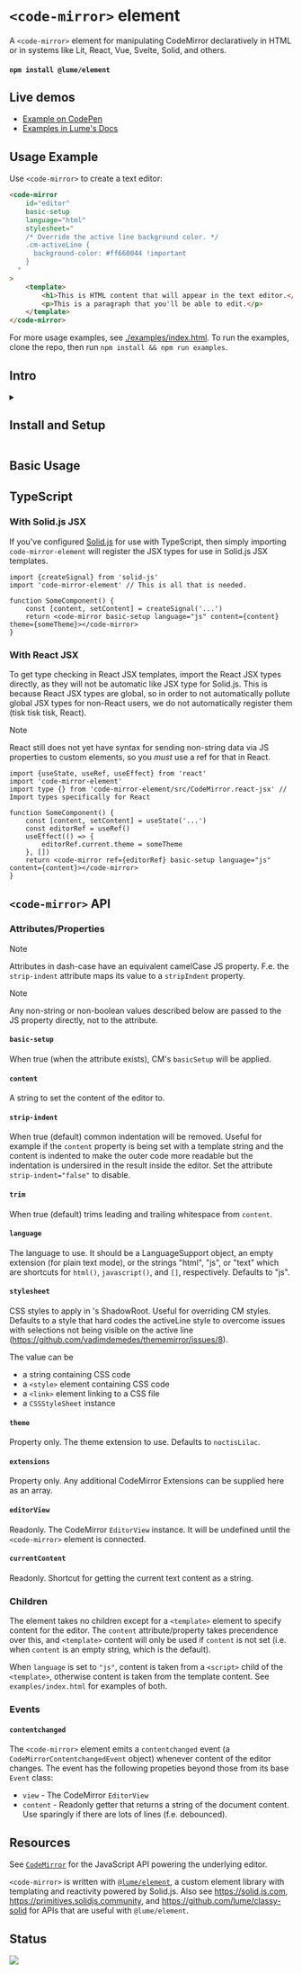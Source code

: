 # `<code-mirror>` element

A `<code-mirror>` element for manipulating CodeMirror declaratively in HTML or
in systems like Lit, React, Vue, Svelte, Solid, and others.

<h4><code><strong>npm install @lume/element</strong></code></h4>

## Live demos

- [Example on CodePen](https://codepen.io/trusktr/pen/poGZYOy?editors=1000)
- [Examples in Lume's Docs](https://docs.lume.io)

## Usage Example

Use `<code-mirror>` to create a text editor:

```html
<code-mirror
	id="editor"
	basic-setup
	language="html"
	stylesheet="
    /* Override the active line background color. */
    .cm-activeLine {
      background-color: #ff660044 !important
    }
  "
>
	<template>
		<h1>This is HTML content that will appear in the text editor.</h1>
		<p>This is a paragraph that you'll be able to edit.</p>
	</template>
</code-mirror>
```

For more usage examples, see [./examples/index.html](./examples/index.html). To
run the examples, clone the repo, then run `npm install && npm run examples`.

## Intro

<details><summary><h2>Install and Setup</h2></summary>

> **STUB:** This section needs expansion, but should be enough for anyone
> familiar with common build tooling in the webdev/JS ecosystem. Contributions
> very welcome!

<details><summary><h3>CDN method (no compiler or command line knowledge needed)</h3></summary>

Follow the guide on [installing `lume` from
CDN](https://docs.lume.io/guide/install/?id=cdn-easiest), but simply replace
`lume` with `code-mirror-element`. The process is otherwise the same.

Here's a [live example on
CodePen](https://codepen.io/trusktr/pen/poGZYOy?editors=1000) based on those
instructions.

</details>

<details><summary><h3>Local install</h3></summary>

This assumes some familiarity with command lines and JavScript build tools.

First make sure you've installed Node.js so that we have the `npm` package manager avaiable.

Install the `code-mirror-element` package using the following in a terminal:

```sh
npm install code-mirror-element
```

Now, `import` into your project and start using the element in HTML, JSX, `html` template tags, etc.

```js
import 'code-mirror-element'

// Ready to use
```

Optionally import the classes (especially useful for type annotations in TypeScript).

```js
import {CodeMirror, CodeMirrorContentchangedEvent} from 'code-mirror-element'

const editor = document.querySelector('#editor') as CodeMirror

editor.addEventListener('contentchanged', (event: CodeMirrorContentchangedEvent) => {
  // ...
})
```

</details>

</details>

## Basic Usage

## TypeScript

### With Solid.js JSX

If you've configured [Solid.js](https://solidjs.com) for use with TypeScript,
then simply importing `code-mirror-element` will register the JSX types for use
in Solid.js JSX templates.

```tsx
import {createSignal} from 'solid-js'
import 'code-mirror-element' // This is all that is needed.

function SomeComponent() {
	const [content, setContent] = createSignal('...')
	return <code-mirror basic-setup language="js" content={content} theme={someTheme}></code-mirror>
}
```

### With React JSX

To get type checking in React JSX templates, import the React JSX types
directly, as they will not be automatic like JSX type for Solid.js. This is
because React JSX types are global, so in order to not automatically pollute
global JSX types for non-React users, we do not automatically register them
(tisk tisk tisk, React).

> [!Note]
> React still does not yet have syntax for sending non-string data via JS
> properties to custom elements, so you _must_ use a ref for that in React.

```tsx
import {useState, useRef, useEffect} from 'react'
import 'code-mirror-element'
import type {} from 'code-mirror-element/src/CodeMirror.react-jsx' // Import types specifically for React

function SomeComponent() {
	const [content, setContent] = useState('...')
	const editorRef = useRef()
	useEffect(() => {
		editorRef.current.theme = someTheme
	}, [])
	return <code-mirror ref={editorRef} basic-setup language="js" content={content}></code-mirror>
}
```

## `<code-mirror>` API

### Attributes/Properties

> [!Note]
> Attributes in dash-case have an equivalent camelCase JS property. F.e. the
> `strip-indent` attribute maps its value to a `stripIndent` property.

> [!Note]
> Any non-string or non-boolean values described below are passed to the JS property directly,
> not to the attribute.

#### `basic-setup`

When true (when the attribute exists), CM's `basicSetup` will be applied.

#### `content`

A string to set the content of the editor to.

#### `strip-indent`

When true (default) common indentation will be removed. Useful for
example if the `content` property is being set with a template string and
the content is indented to make the outer code more readable but the
indentation is undersired in the result inside the editor. Set the attribute
`strip-indent="false"` to disable.

#### `trim`

When true (default) trims leading and trailing whitespace from `content`.

#### `language`

The language to use. It should be a LanguageSupport object, an empty
extension (for plain text mode), or the strings "html", "js", or "text"
which are shortcuts for `html()`, `javascript()`, and `[]`, respectively.
Defaults to "js".

#### `stylesheet`

CSS styles to apply in <code-mirror>'s ShadowRoot. Useful for overriding
CM styles. Defaults to a style that hard codes the activeLine style to
overcome issues with selections not being visible on the active line
(https://github.com/vadimdemedes/thememirror/issues/8).

The value can be

- a string containing CSS code
- a `<style>` element containing CSS code
- a `<link>` element linking to a CSS file
- a `CSSStyleSheet` instance

#### `theme`

Property only. The theme extension to use. Defaults to `noctisLilac`.

#### `extensions`

Property only. Any additional CodeMirror Extensions can be supplied here as an array.

#### `editorView`

Readonly. The CodeMirror `EditorView` instance. It will be undefined until the `<code-mirror>` element is connected.

#### `currentContent`

Readonly. Shortcut for getting the current text content as a string.

### Children

The element takes no children except for a `<template>` element to specify
content for the editor. The `content` attribute/property takes precendence over
this, and `<template>` content will only be used if `content` is not set (i.e.
when `content` is an empty string, which is the default).

When `language` is set to `"js"`, content is taken from a `<script>` child of
the `<template>`, otherwise content is taken from the template content. See
`examples/index.html` for examples of both.

### Events

#### `contentchanged`

The `<code-mirror>` element emits a `contentchanged` event (a
`CodeMirrorContentchangedEvent` object) whenever content of the editor changes.
The event has the following propeties beyond those from its base `Event` class:

- `view` - The CodeMirror `EditorView`
- `content` - Readonly getter that returns a string of the document content. Use sparingly if there are lots of lines (f.e. debounced).

## Resources

See [`CodeMirror`](https://codemirror.net) for the JavaScript API powering the
underlying editor.

`<code-mirror>` is written with
[`@lume/element`](https://github.com/lume/element), a custom element library
with templating and reactivity powered by Solid.js. Also see
https://solid.js.com, https://primitives.solidjs.community, and
https://github.com/lume/classy-solid for APIs that are useful with
`@lume/element`.

## Status

![](https://github.com/lume/element/workflows/Build%20and%20Test/badge.svg)
